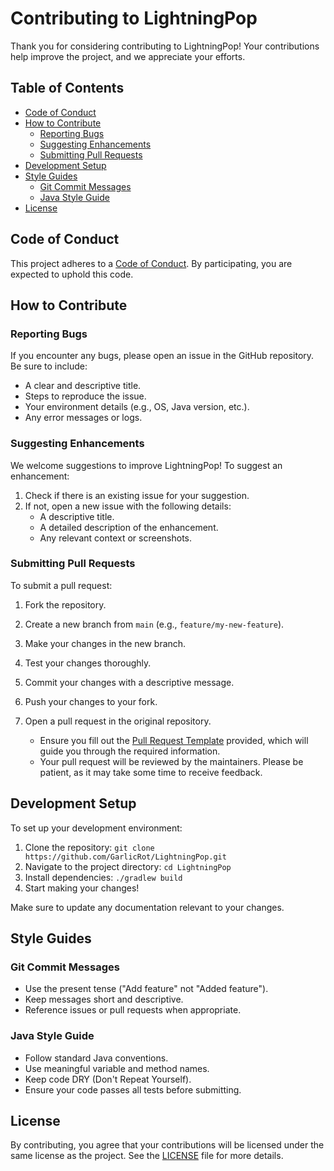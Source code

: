 # Contributing to LightningPop

Thank you for considering contributing to LightningPop! Your contributions help improve the project, and we appreciate your efforts.

## Table of Contents

- [Code of Conduct](#code-of-conduct)
- [How to Contribute](#how-to-contribute)
  - [Reporting Bugs](#reporting-bugs)
  - [Suggesting Enhancements](#suggesting-enhancements)
  - [Submitting Pull Requests](#submitting-pull-requests)
- [Development Setup](#development-setup)
- [Style Guides](#style-guides)
  - [Git Commit Messages](#git-commit-messages)
  - [Java Style Guide](#java-style-guide)
- [License](#license)

## Code of Conduct

This project adheres to a [Code of Conduct](CODE_OF_CONDUCT.md). By participating, you are expected to uphold this code.

## How to Contribute

### Reporting Bugs

If you encounter any bugs, please open an issue in the GitHub repository. Be sure to include:

- A clear and descriptive title.
- Steps to reproduce the issue.
- Your environment details (e.g., OS, Java version, etc.).
- Any error messages or logs.

### Suggesting Enhancements

We welcome suggestions to improve LightningPop! To suggest an enhancement:

1. Check if there is an existing issue for your suggestion.
2. If not, open a new issue with the following details:
   - A descriptive title.
   - A detailed description of the enhancement.
   - Any relevant context or screenshots.

### Submitting Pull Requests

To submit a pull request:

1. Fork the repository.
2. Create a new branch from `main` (e.g., `feature/my-new-feature`).
3. Make your changes in the new branch.
4. Test your changes thoroughly.
5. Commit your changes with a descriptive message.
6. Push your changes to your fork.
7. Open a pull request in the original repository.

   - Ensure you fill out the [Pull Request Template](.github/pull_request_template/PULL_REQUEST_TEMPLATE.md) provided, which will guide you through the required information.
   - Your pull request will be reviewed by the maintainers. Please be patient, as it may take some time to receive feedback.

## Development Setup

To set up your development environment:

1. Clone the repository: `git clone https://github.com/GarlicRot/LightningPop.git`
2. Navigate to the project directory: `cd LightningPop`
3. Install dependencies: `./gradlew build`
4. Start making your changes!

Make sure to update any documentation relevant to your changes.

## Style Guides

### Git Commit Messages

- Use the present tense ("Add feature" not "Added feature").
- Keep messages short and descriptive.
- Reference issues or pull requests when appropriate.

### Java Style Guide

- Follow standard Java conventions.
- Use meaningful variable and method names.
- Keep code DRY (Don't Repeat Yourself).
- Ensure your code passes all tests before submitting.

## License

By contributing, you agree that your contributions will be licensed under the same license as the project. See the [LICENSE](LICENSE) file for more details.
